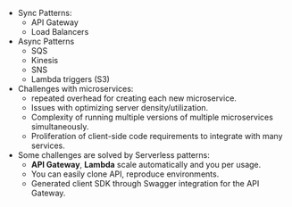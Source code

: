 - Sync Patterns:
	- API Gateway
	- Load Balancers
- Async Patterns
	- SQS
	- Kinesis
	- SNS
	- Lambda triggers (S3)
- Challenges with microservices:
	- repeated overhead for creating each new microservice.
	- Issues with optimizing server density/utilization.
	- Complexity of running multiple versions of multiple microservices simultaneously.
	- Proliferation of client-side code requirements to integrate with many services.
- Some challenges are solved by Serverless patterns:
	- **API Gateway**, **Lambda** scale automatically and you per usage.
	- You can easily clone API, reproduce environments.
	- Generated client SDK through Swagger integration for the API Gateway.